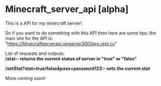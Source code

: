 # Minecraft_server_api [alpha]
This is a API for my minecraft server!

So if you want to do something with this API then here are some tips:
the main site for the API is: "https://Minecraftserverapi.opgamer3000pro.repl.co"



List of requests and outputs:<br>
<b>/stat:- returns the current status of server in "true" or "false"</b>

<b>/setStat?stat=true/false&pass=password123:- sets the current stat</b>

More coming soon!
